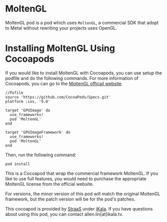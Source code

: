 # MoltenGL

MoltenGL pod is a pod which uses `MoltenGL`, a commercial SDK that adopt to Metal without rewriting your projects uses OpenGL.

# Installing MoltenGL Using Cocoapods

If you would like to install MoltenGL with Cocoapods, you can use setup the podfile and do the following commands. For more information of Cocoapods, you can go to the [MoltenGL officail website](https://moltengl.com/).

```
//Pofile
source 'https://github.com/CocoaPods/Specs.git'
platform :ios, '9.0'

target 'GPUImage' do
  use_frameworks!
  pod 'MoltenGL'
end

target 'GPUImageFramework' do
  use_frameworks!
  pod 'MoltenGL'
end
```

Then, run the following command:
```
pod install
```

This is a Cocoapod that wrap the commercial framework MoltenGL. If you like to use full features, you would need to purchase the appropriate MoltenGL license from the official website.

For versions, the minor version of this pod will match the original MoltenGL framework, but the patch version will be for the pod's patches.

This cocoapod is provided by [StraaS](https://straas.io/) under [iKala](https://ikala.tv/). If you have questions about using this pod, you can contact allen.lin[at]ikala.tv.
